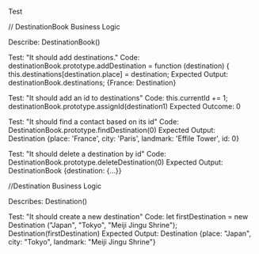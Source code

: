 Test

// DestinationBook Business Logic

Describe: DestinationBook()

Test: "It should add destinations."
Code:
destinationBook.prototype.addDestination = function (destination) {
  this.destinations[destination.place] = destination;
Expected Output: destinationBook.destinations; {France: Destination}

Test: "It should add an id to destinations"
Code:
this.currentId += 1;
destinationBook.prototype.assignId(destination1)
Expected Outcome: 0

Test: "It should find a contact based on its id"
Code:
DestinationBook.prototype.findDestination(0)
Expected Output: Destination {place: 'France', city: 'Paris', landmark: 'Effile Tower', id: 0}

Test: "It should delete a destination by id"
Code:
DestinationBook.prototype.deleteDestination(0)
Expected Output: DestinationBook {destination: {...}}

//Destination Business Logic

Describes: Destination()

Test: "It should create a new destination"
Code:
let firstDestination = new Destination ("Japan", "Tokyo", "Meiji Jingu Shrine");
Destination(firstDestination)
Expected Output: Destination {place: "Japan", city: "Tokyo", landmark: "Meiji Jingu Shrine"}